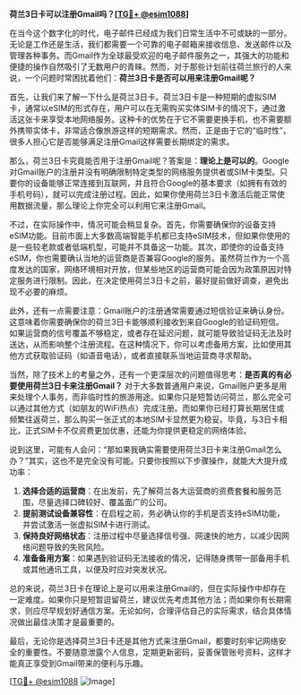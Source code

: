 **荷兰3日卡可以注册Gmail吗？[[TG💪+ @esim1088](https://t.me/s/esim1088)]**

在当今这个数字化的时代，电子邮件已经成为我们日常生活中不可或缺的一部分。无论是工作还是生活，我们都需要一个可靠的电子邮箱来接收信息、发送邮件以及管理各种事务。而Gmail作为全球最受欢迎的电子邮件服务之一，其强大的功能和便捷的操作自然吸引了无数用户的青睐。然而，对于那些计划前往荷兰旅行的人来说，一个问题时常困扰着他们：**荷兰3日卡是否可以用来注册Gmail呢？**

首先，让我们来了解一下什么是荷兰3日卡。荷兰3日卡是一种短期的虚拟SIM卡，通常以eSIM的形式存在，用户可以在无需购买实体SIM卡的情况下，通过激活这张卡来享受本地网络服务。这种卡的优势在于它不需要更换手机，也不需要额外携带实体卡，非常适合像旅游这样的短期需求。然而，正是由于它的“临时性”，很多人担心它是否能够满足注册Gmail这样需要长期绑定的需求。

那么，荷兰3日卡究竟能否用于注册Gmail呢？答案是：**理论上是可以的**。Google对Gmail账户的注册并没有明确限制特定类型的网络服务提供者或SIM卡类型。只要你的设备能够正常连接到互联网，并且符合Google的基本要求（如拥有有效的手机号码），就可以完成注册过程。因此，如果你使用荷兰3日卡激活后能正常使用数据流量，那么理论上你完全可以利用它来注册Gmail。

不过，在实际操作中，情况可能会稍显复杂。首先，你需要确保你的设备支持eSIM功能。目前市面上大多数高端智能手机都已支持eSIM技术，但如果你使用的是一些较老款或者低端机型，可能并不具备这一功能。其次，即使你的设备支持eSIM，你也需要确认当地的运营商是否兼容Google的服务。虽然荷兰作为一个高度发达的国家，网络环境相对开放，但某些地区的运营商可能会因为政策原因对特定服务进行限制。因此，在决定使用荷兰3日卡之前，最好提前做好调查，避免出现不必要的麻烦。

此外，还有一点需要注意：Gmail账户的注册通常需要通过短信验证来确认身份。这意味着你需要确保你的荷兰3日卡能够顺利接收到来自Google的验证码短信。如果运营商的信号覆盖不够稳定，或者存在延迟问题，就可能导致验证码无法及时送达，从而影响整个注册流程。在这种情况下，你可以考虑备用方案，比如使用其他方式获取验证码（如语音电话），或者直接联系当地运营商寻求帮助。

当然，除了技术上的考量之外，还有一个更深层次的问题值得思考：**是否真的有必要使用荷兰3日卡来注册Gmail？** 对于大多数普通用户来说，Gmail账户更多是用来处理个人事务，而非临时性的旅游用途。如果你只是短暂访问荷兰，那么完全可以通过其他方式（如朋友的WiFi热点）完成注册。而如果你已经打算长期居住或频繁往返荷兰，那么购买一张正式的本地SIM卡显然更为稳妥。毕竟，与3日卡相比，正式SIM卡不仅资费更加优惠，还能为你提供更稳定的网络体验。

说到这里，可能有人会问：“那如果我确实需要使用荷兰3日卡来注册Gmail怎么办？”其实，这也不是完全没有可能。只要你按照以下步骤操作，就能大大提升成功率：

1. **选择合适的运营商**：在出发前，先了解荷兰各大运营商的资费套餐和服务范围，尽量选择口碑较好、覆盖面广的公司。
2. **提前测试设备兼容性**：在启程之前，务必确认你的手机是否支持eSIM功能，并尝试激活一张虚拟SIM卡进行测试。
3. **保持良好网络状态**：注册过程中尽量选择信号强、网速快的地方，以减少因网络问题导致的失败风险。
4. **准备备用方案**：如果遇到验证码无法接收的情况，记得随身携带一部备用手机或其他通讯工具，以便及时应对突发状况。

总的来说，荷兰3日卡在理论上是可以用来注册Gmail的，但在实际操作中却存在一定难度。如果你只是短暂逗留荷兰，建议优先考虑其他方法；而如果你有长期需求，则应尽早规划好通信方案。无论如何，合理评估自己的实际需求，结合具体情况做出最佳决策才是最重要的。

最后，无论你是选择荷兰3日卡还是其他方式来注册Gmail，都要时刻牢记网络安全的重要性。不要随意泄露个人信息，定期更新密码，妥善保管账号资料，这样才能真正享受到Gmail带来的便利与乐趣。

[[TG💪+ @esim1088](https://t.me/s/esim1088) ![Image](https://i.postimg.cc/4NQfJmqS/Snipaste-2025-05-13-00-14-12.png)]